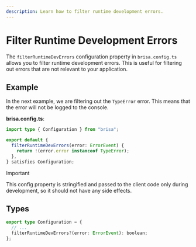 ```yaml
---
description: Learn how to filter runtime development errors.
---
```


# Filter Runtime Development Errors

The `filterRuntimeDevErrors` configuration property in `brisa.config.ts` allows you to filter runtime development errors. This is useful for filtering out errors that are not relevant to your application.

## Example

In the next example, we are filtering out the `TypeError` error. This means that the error will not be logged to the console.

**brisa.config.ts**:

```ts 4
import type { Configuration } from "brisa";

export default {
  filterRuntimeDevErrors(error: ErrorEvent) {
    return !(error.error instanceof TypeError);
  },
} satisfies Configuration;
```

> [!IMPORTANT]
>
> This config property is stringified and passed to the client code only during development, so it should not have any side effects.

## Types

```ts
export type Configuration = {
  // ...
  filterRuntimeDevErrors?(error: ErrorEvent): boolean;
};
```
